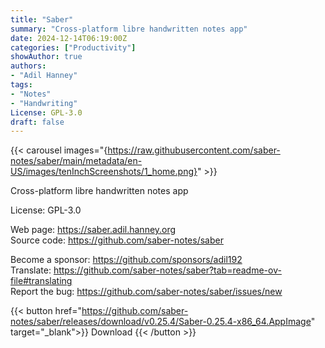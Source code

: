 ```yaml
---
title: "Saber"
summary: "Cross-platform libre handwritten notes app"
date: 2024-12-14T06:19:00Z
categories: ["Productivity"]
showAuthor: true
authors:
- "Adil Hanney"
tags: 
- "Notes"
- "Handwriting"
License: GPL-3.0
draft: false
---
```


{{< carousel images="{https://raw.githubusercontent.com/saber-notes/saber/main/metadata/en-US/images/tenInchScreenshots/1_home.png}" >}}

Cross-platform libre handwritten notes app

License: GPL-3.0

Web page: <https://saber.adil.hanney.org>  
Source code: <https://github.com/saber-notes/saber>

Become a sponsor: <https://github.com/sponsors/adil192>  
Translate: <https://github.com/saber-notes/saber?tab=readme-ov-file#translating>  
Report the bug: <https://github.com/saber-notes/saber/issues/new>  

{{< button href="https://github.com/saber-notes/saber/releases/download/v0.25.4/Saber-0.25.4-x86_64.AppImage" target="_blank">}}
Download
{{< /button >}}